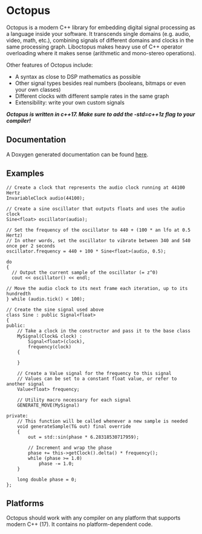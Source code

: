 # Octopus

Octopus is a modern C++ library for embedding digital signal processing as a language inside your software. It transcends single domains (e.g. audio, video, math, etc.), combining signals of different domains and clocks in the same processing graph. Liboctopus makes heavy use of C++ operator overloading where it makes sense (arithmetic and mono-stereo operations).

Other features of Octopus include:

 - A syntax as close to DSP mathematics as possible
 - Other signal types besides real numbers (booleans, bitmaps or even your own classes)
 - Different clocks with different sample rates in the same graph
 - Extensibility: write your own custom signals
 
***Octopus is written in c++17. Make sure to add the -std=c++1z flag to your compiler!***
 
## Documentation

A Doxygen generated documentation can be found [here](http://api.dsperados.com/octopus).

## Examples

```
// Create a clock that represents the audio clock running at 44100 Hertz
InvariableClock audio(44100);

// Create a sine oscillator that outputs floats and uses the audio clock
Sine<float> oscillator(audio);

// Set the frequency of the oscillator to 440 + (100 * an lfo at 0.5 Hertz)
// In other words, set the oscillator to vibrate between 340 and 540 once per 2 seconds
oscillator.frequency = 440 + 100 * Sine<float>(audio, 0.5);

do
{
  // Output the current sample of the oscillator (= z^0)
  cout << oscillator() << endl;
  
// Move the audio clock to its next frame each iteration, up to its hundredth
} while (audio.tick() < 100);
```
```
// Create the sine signal used above
class Sine : public Signal<float>
{
public:
	// Take a clock in the constructor and pass it to the base class
	MySignal(Clock& clock) :
		Signal<float>(clock),
		frequency(clock)
	{

	}
    
	// Create a Value signal for the frequency to this signal
	// Values can be set to a constant float value, or refer to another signal
	Value<float> frequency;
	
	// Utility macro necessary for each signal
	GENERATE_MOVE(MySignal)
    
private:
	// This function will be called whenever a new sample is needed
	void generateSample(T& out) final override
	{
		out = std::sin(phase * 6.28318530717959);

		// Increment and wrap the phase
		phase += this->getClock().delta() * frequency();
		while (phase >= 1.0)
			phase -= 1.0;
	}

	long double phase = 0;
};
```

## Platforms

Octopus should work with any compiler on any platform that supports modern C++ (17). It contains no platform-dependent code.
